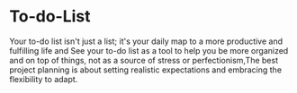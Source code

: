 # To-do-List

Your to-do list isn't just a list; it's your daily map to a more productive and fulfilling life and See your to-do list as a tool to help you be more organized and on top of things, not as a source of stress or perfectionism,The best project planning is about setting realistic expectations and embracing the flexibility to adapt.
